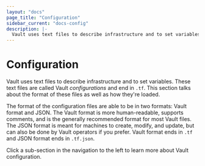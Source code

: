 ```yaml
---
layout: "docs"
page_title: "Configuration"
sidebar_current: "docs-config"
description: |-
  Vault uses text files to describe infrastructure and to set variables. These text files are called Vault _configurations_ and end in `.tf`. This section talks about the format of these files as well as how they're loaded.
---
```


# Configuration

Vault uses text files to describe infrastructure and to set variables.
These text files are called Vault _configurations_ and end in
`.tf`. This section talks about the format of these files as well as
how they're loaded.

The format of the configuration files are able to be in two formats:
Vault format and JSON. The Vault format is more human-readable,
supports comments, and is the generally recommended format for most
Vault files. The JSON format is meant for machines to create,
modify, and update, but can also be done by Vault operators if
you prefer. Vault format ends in `.tf` and JSON format ends in
`.tf.json`.

Click a sub-section in the navigation to the left to learn more about
Vault configuration.
